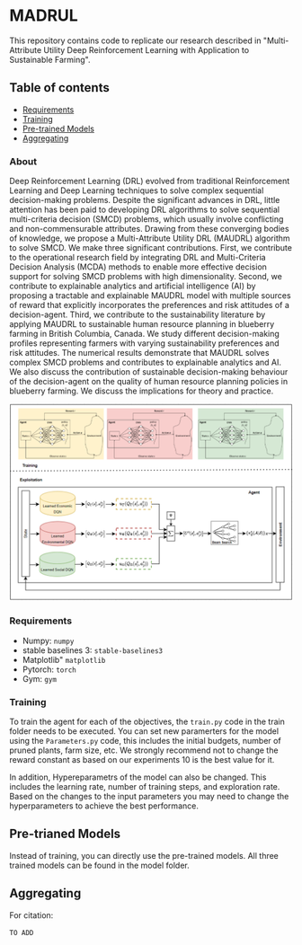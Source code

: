 # MADRUL
This repository contains code to replicate our research described in 
"Multi-Attribute Utility Deep Reinforcement Learning
with Application to Sustainable Farming". 
## Table of contents

  * [Requirements](#requirements)
  * [Training](#training)
  * [Pre-trained Models](#pre-trianed-models)
  * [Aggregating](#aggregating)

### About 
Deep Reinforcement Learning (DRL) evolved from traditional Reinforcement Learning and Deep
Learning techniques to solve complex sequential decision-making problems. Despite the significant advances
in DRL, little attention has been paid to developing DRL algorithms to solve sequential multi-criteria decision
(SMCD) problems, which usually involve conflicting and non-commensurable attributes. Drawing from these
converging bodies of knowledge, we propose a Multi-Attribute Utility DRL (MAUDRL) algorithm to solve
SMCD. We make three significant contributions. First, we contribute to the operational research field by
integrating DRL and Multi-Criteria Decision Analysis (MCDA) methods to enable more effective decision
support for solving SMCD problems with high dimensionality. Second, we contribute to explainable analytics
and artificial intelligence (AI) by proposing a tractable and explainable MAUDRL model with multiple
sources of reward that explicitly incorporates the preferences and risk attitudes of a decision-agent. Third,
we contribute to the sustainability literature by applying MAUDRL to sustainable human resource planning
in blueberry farming in British Columbia, Canada. We study different decision-making profiles representing
farmers with varying sustainability preferences and risk attitudes. The numerical results demonstrate that
MAUDRL solves complex SMCD problems and contributes to explainable analytics and AI. We also discuss
the contribution of sustainable decision-making behaviour of the decision-agent on the quality of human
resource planning policies in blueberry farming. We discuss the implications for theory and practice.

![alt text](img/1.png)

### Requirements

* Numpy: `numpy` 
* stable baselines 3: `stable-baselines3` 
* Matplotlib" `matplotlib`
* Pytorch: `torch`
* Gym: `gym`

### Training
To train the agent for each of the objectives, the `train.py` code in the train folder needs to be executed.
You can set new paramerters for the model using the `Parameters.py` code, this includes the initial budgets, number of pruned plants, 
farm size, etc. We strongly recommend not to change the reward constant as based on our experiments 10 is the best value for it.

In addition, Hypereparametrs of the model can also be changed. This includes the learning rate, number of training steps, and exploration rate.
Based on the changes to the input parameters you may need to change the hyperparameters to achieve the best performance.


## Pre-trianed Models
Instead of training, you can directly use the pre-trained models. All three trained models can be found in
the model folder.

## Aggregating


For citation:
```angular2html
TO ADD
```

